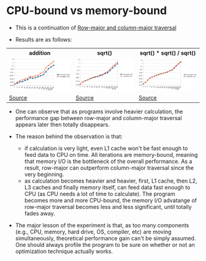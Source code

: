 # CPU-bound vs memory-bound

* This is a continuation of [Row-major and column-major traversal](../3_row-and-column-major-traversal) 

* Results are as follows:

<table>
  <tr>
    <th>addition</th>
    <th>sqrt()</th>
    <th>sqrt() * sqrt() / sqrt()</th>    
  </tr>
  <tr>
    <td><img src="./assets/1st-results.png" /></td>
    <td><img src="./assets/2nd-results.png" /></td>
    <td><img src="./assets/3rd-results.png" /></td>
  </tr>
  <tr>
    <td><a href="./assets/1st-results.csv">Source</a></td>
    <td><a href="./assets/2nd-results.csv">Source</a></td>
    <td><a href="./assets/3rd-results.csv">Source</a></td>
  </tr>
</table>

* One can observe that as programs involve heavier calculation, the performance gap between 
row-major and column-major traversal appears later then totally disappears.

* The reason behind the observation is that:
  * if calculation is very light, even L1 cache won't be fast enough to feed data to CPU on time. All iterations are
  memory-bound, meaning that memory I/O is the bottleneck of the overall performance. As a result, row-major
  can outperform column-major traversal since the very beginning.
  * as calculation becomes heavier and heavier, first, L1 cache, then L2, L3 caches and finally memory itself, can
  feed data fast enough to CPU (as CPU needs a lot of time to calculate). The program becomes more and more
  CPU-bound, the memory I/O advatange of row-major traversal becomes less and less significant, until totally fades away.


* The major lesson of the experiment is that, as too many components (e.g., CPU, memory, hard drive, OS, compiler, etc)
are moving simultaneously, theoretical performance gain can't be simply assumed. One should always profile the
program to be sure on whether or not an optimization technique actually works.